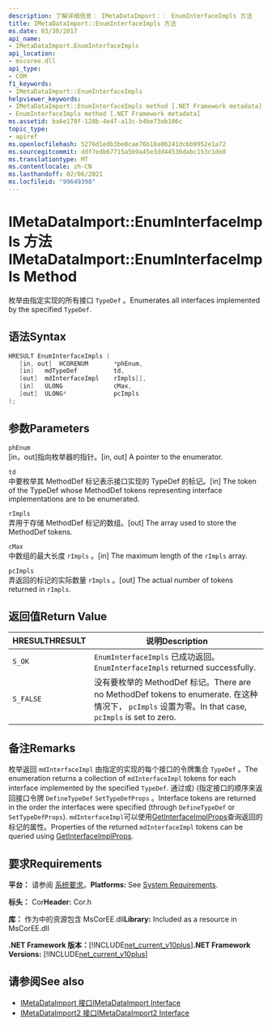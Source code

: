 ```yaml
---
description: 了解详细信息： IMetaDataImport：： EnumInterfaceImpls 方法
title: IMetaDataImport::EnumInterfaceImpls 方法
ms.date: 03/30/2017
api_name:
- IMetaDataImport.EnumInterfaceImpls
api_location:
- mscoree.dll
api_type:
- COM
f1_keywords:
- IMetaDataImport::EnumInterfaceImpls
helpviewer_keywords:
- IMetaDataImport::EnumInterfaceImpls method [.NET Framework metadata]
- EnumInterfaceImpls method [.NET Framework metadata]
ms.assetid: ba6e178f-128b-4e47-a13c-b4be73eb106c
topic_type:
- apiref
ms.openlocfilehash: 5276d1edb3be0cae76b18a06241dc6b9952e1a72
ms.sourcegitcommit: ddf7edb67715a5b9a45e3dd44536dabc153c1de0
ms.translationtype: MT
ms.contentlocale: zh-CN
ms.lasthandoff: 02/06/2021
ms.locfileid: "99649398"
---
```

# <a name="imetadataimportenuminterfaceimpls-method"></a><span data-ttu-id="95fc7-103">IMetaDataImport::EnumInterfaceImpls 方法</span><span class="sxs-lookup"><span data-stu-id="95fc7-103">IMetaDataImport::EnumInterfaceImpls Method</span></span>

<span data-ttu-id="95fc7-104">枚举由指定实现的所有接口 `TypeDef` 。</span><span class="sxs-lookup"><span data-stu-id="95fc7-104">Enumerates all interfaces implemented by the specified `TypeDef`.</span></span>
  
## <a name="syntax"></a><span data-ttu-id="95fc7-105">语法</span><span class="sxs-lookup"><span data-stu-id="95fc7-105">Syntax</span></span>  
  
```cpp  
HRESULT EnumInterfaceImpls (  
   [in, out]  HCORENUM       *phEnum,
   [in]   mdTypeDef          td,  
   [out]  mdInterfaceImpl    rImpls[],
   [in]   ULONG              cMax,  
   [out]  ULONG*             pcImpls  
);  
```  
  
## <a name="parameters"></a><span data-ttu-id="95fc7-106">参数</span><span class="sxs-lookup"><span data-stu-id="95fc7-106">Parameters</span></span>  

 `phEnum`  
 <span data-ttu-id="95fc7-107">[in，out]指向枚举器的指针。</span><span class="sxs-lookup"><span data-stu-id="95fc7-107">[in, out] A pointer to the enumerator.</span></span>  
  
 `td`  
 <span data-ttu-id="95fc7-108">中要枚举其 MethodDef 标记表示接口实现的 TypeDef 的标记。</span><span class="sxs-lookup"><span data-stu-id="95fc7-108">[in] The token of the TypeDef whose MethodDef tokens representing interface implementations are to be enumerated.</span></span>  
  
 `rImpls`  
 <span data-ttu-id="95fc7-109">弄用于存储 MethodDef 标记的数组。</span><span class="sxs-lookup"><span data-stu-id="95fc7-109">[out] The array used to store the MethodDef tokens.</span></span>  
  
 `cMax`  
 <span data-ttu-id="95fc7-110">中数组的最大长度 `rImpls` 。</span><span class="sxs-lookup"><span data-stu-id="95fc7-110">[in] The maximum length of the `rImpls` array.</span></span>  
  
 `pcImpls`  
 <span data-ttu-id="95fc7-111">弄返回的标记的实际数量 `rImpls` 。</span><span class="sxs-lookup"><span data-stu-id="95fc7-111">[out] The actual number of tokens returned in `rImpls`.</span></span>  
  
## <a name="return-value"></a><span data-ttu-id="95fc7-112">返回值</span><span class="sxs-lookup"><span data-stu-id="95fc7-112">Return Value</span></span>  
  
|<span data-ttu-id="95fc7-113">HRESULT</span><span class="sxs-lookup"><span data-stu-id="95fc7-113">HRESULT</span></span>|<span data-ttu-id="95fc7-114">说明</span><span class="sxs-lookup"><span data-stu-id="95fc7-114">Description</span></span>|  
|-------------|-----------------|  
|`S_OK`|<span data-ttu-id="95fc7-115">`EnumInterfaceImpls` 已成功返回。</span><span class="sxs-lookup"><span data-stu-id="95fc7-115">`EnumInterfaceImpls` returned successfully.</span></span>|  
|`S_FALSE`|<span data-ttu-id="95fc7-116">没有要枚举的 MethodDef 标记。</span><span class="sxs-lookup"><span data-stu-id="95fc7-116">There are no MethodDef tokens to enumerate.</span></span> <span data-ttu-id="95fc7-117">在这种情况下， `pcImpls` 设置为零。</span><span class="sxs-lookup"><span data-stu-id="95fc7-117">In that case, `pcImpls` is set to zero.</span></span>|  

## <a name="remarks"></a><span data-ttu-id="95fc7-118">备注</span><span class="sxs-lookup"><span data-stu-id="95fc7-118">Remarks</span></span>

<span data-ttu-id="95fc7-119">枚举返回 `mdInterfaceImpl` 由指定的实现的每个接口的令牌集合 `TypeDef` 。</span><span class="sxs-lookup"><span data-stu-id="95fc7-119">The enumeration returns a collection of `mdInterfaceImpl` tokens for each interface implemented by the specified `TypeDef`.</span></span> <span data-ttu-id="95fc7-120">通过或)  (指定接口的顺序来返回接口令牌 `DefineTypeDef` `SetTypeDefProps` 。</span><span class="sxs-lookup"><span data-stu-id="95fc7-120">Interface tokens are returned in the order the interfaces were specified (through `DefineTypeDef` or `SetTypeDefProps`).</span></span> <span data-ttu-id="95fc7-121">`mdInterfaceImpl`可以使用[GetInterfaceImplProps](imetadataimport-getinterfaceimplprops-method.md)查询返回的标记的属性。</span><span class="sxs-lookup"><span data-stu-id="95fc7-121">Properties of the returned `mdInterfaceImpl` tokens can be queried using [GetInterfaceImplProps](imetadataimport-getinterfaceimplprops-method.md).</span></span>
  
## <a name="requirements"></a><span data-ttu-id="95fc7-122">要求</span><span class="sxs-lookup"><span data-stu-id="95fc7-122">Requirements</span></span>  

 <span data-ttu-id="95fc7-123">**平台：** 请参阅 [系统要求](../../get-started/system-requirements.md)。</span><span class="sxs-lookup"><span data-stu-id="95fc7-123">**Platforms:** See [System Requirements](../../get-started/system-requirements.md).</span></span>  
  
 <span data-ttu-id="95fc7-124">**标头：** Cor</span><span class="sxs-lookup"><span data-stu-id="95fc7-124">**Header:** Cor.h</span></span>  
  
 <span data-ttu-id="95fc7-125">**库：** 作为中的资源包含 MsCorEE.dll</span><span class="sxs-lookup"><span data-stu-id="95fc7-125">**Library:** Included as a resource in MsCorEE.dll</span></span>  
  
 <span data-ttu-id="95fc7-126">**.NET Framework 版本：**[!INCLUDE[net_current_v10plus](../../../../includes/net-current-v10plus-md.md)]</span><span class="sxs-lookup"><span data-stu-id="95fc7-126">**.NET Framework Versions:** [!INCLUDE[net_current_v10plus](../../../../includes/net-current-v10plus-md.md)]</span></span>  
  
## <a name="see-also"></a><span data-ttu-id="95fc7-127">请参阅</span><span class="sxs-lookup"><span data-stu-id="95fc7-127">See also</span></span>

- [<span data-ttu-id="95fc7-128">IMetaDataImport 接口</span><span class="sxs-lookup"><span data-stu-id="95fc7-128">IMetaDataImport Interface</span></span>](imetadataimport-interface.md)
- [<span data-ttu-id="95fc7-129">IMetaDataImport2 接口</span><span class="sxs-lookup"><span data-stu-id="95fc7-129">IMetaDataImport2 Interface</span></span>](imetadataimport2-interface.md)
